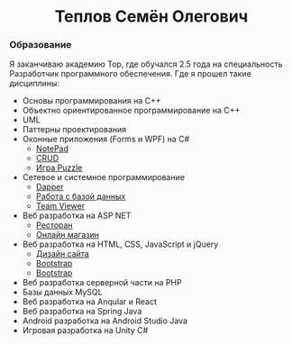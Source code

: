 <h1 align="center">Теплов Семён Олегович</h1>
<div>
  <h3>Образование</h3>
  <p>Я заканчиваю академию Top, где обучался 2.5 года на специальность Разработчик программного обеспечения. Где я прошел такие дисциплины: </p>
  <ul>
    <li>Основы программирования на C++</li>
    <li>Объектно ориентированное программирование на C++</li>
    <li>UML</li>
    <li>Паттерны проектирования</li>
    <li>Оконные приложения (Forms и WPF) на C#
      <ul>
        <li><a href="https://github.com/SemenTeplov/Forms_NotePad.git">NotePad</a></li>
        <li><a href="https://github.com/SemenTeplov/WPF_CRUD.git">CRUD</a></li>
        <li><a href="https://github.com/SemenTeplov/WPF_Puzzle.git">Игра Puzzle</a></li>
      </ul>
    </li>
    <li>Сетевое и системное программирование
      <ul>
        <li><a href="https://github.com/SemenTeplov/NetProgram_Dapper.git">Dapper</a></li>
        <li><a href="https://github.com/SemenTeplov/NetProgram_WorkWithDB.git">Работа с базой данных</a></li>
        <li><a href="https://github.com/SemenTeplov/NetProgram_WpfTeamViewer_v2.git">Team Viewer</a></li>
      </ul>
    </li>
    <li>Веб разработка на ASP NET
      <ul>
        <li><a href="https://github.com/SemenTeplov/Restaurant.git">Ресторан</a></li>
        <li><a href="https://github.com/SemenTeplov/ASP_OnlineShop.git">Онлайн магазин</a></li>
      </ul>
    </li>
    <li>Веб разработка на HTML, CSS, JavaScript и jQuery
      <ul>
        <li><a href="https://github.com/SemenTeplov/Frontend_SiteDesign.git">Дизайн сайта</a></li>
        <li><a href="https://github.com/SemenTeplov/Frontend_SiteBootstrap.git">Bootstrap</a></li>
        <li><a href="https://github.com/SemenTeplov/Frontend_SiteBootstrap.git">Bootstrap</a></li>
      </ul>
    </li>
    <li>Веб разработка серверной части на PHP</li>
    <li>Базы данных MySQL</li>
    <li>Веб разработка на Anqular и React</li>
    <li>Веб разработка на Spring Java</li>
    <li>Android разработка на Android Studio Java</li>
    <li>Игровая разработка на Unity C#</li>
  </ul>
</div>
